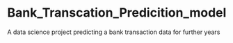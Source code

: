 # Bank_Transcation_Predicition_model
A data science project predicting a bank transaction data for further years
